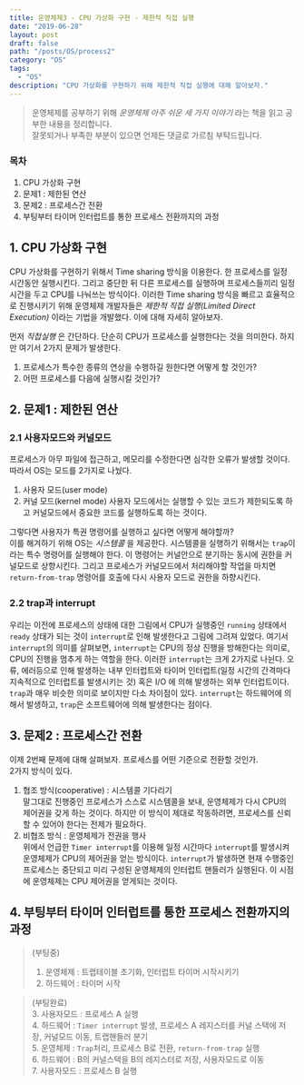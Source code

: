 ```yaml
---
title: 운영체제3 - CPU 가상화 구현 - 제한적 직접 실행
date: "2019-06-28"
layout: post
draft: false
path: "/posts/OS/process2"
category: "OS"
tags:
  - "OS"
description: "CPU 가상화를 구현하기 위해 제한적 직접 실행에 대해 알아보자."
---
```


> 운영체제를 공부하기 위해 *운영체제 아주 쉬운 세 가지 이야기* 라는 책을 읽고 공부한 내용을 정리합니다.  
> 잘못되거나 부족한 부분이 있으면 언제든 댓글로 가르침 부탁드립니다.


### 목차
1. CPU 가상화 구현
2. 문제1 : 제한된 연산
3. 문제2 : 프로세스간 전환
4. 부팅부터 타이머 인터럽트를 통한 프로세스 전환까지의 과정
  
## 1. CPU 가상화 구현
CPU 가상화를 구현하기 위해서 Time sharing 방식을 이용한다. 한 프로세스를 일정 시간동안 실행시킨다. 그리고 중단한 뒤 다른 프로세스를 실행하며 프로세스들끼리 일정 시간을 두고 CPU를 나눠쓰는 방식이다. 이러한 Time sharing 방식을 빠르고 효율적으로 진행시키기 위해 운영체제 개발자들은 *제한적 직접 실행(Limited Direct Execution)* 이라는 기법을 개발했다. 이에 대해 자세히 알아보자.

먼저 *직접실행* 은 간단하다. 단순히 CPU가 프로세스를 실행한다는 것을 의미한다. 하지만 여기서 2가지 문제가 발생한다.  
1. 프로세스가 특수한 종류의 연상을 수행하길 원한다면 어떻게 할 것인가?
2. 어떤 프로세스를 다음에 실행시킬 것인가?



## 2. 문제1 : 제한된 연산
### 2.1 사용자모드와 커널모드
프로세스가 아무 파일에 접근하고, 메모리를 수정한다면 심각한 오류가 발생할 것이다. 따라서 OS는 모드를 2가지로 나눴다.
1. 사용자 모드(user mode)
2. 커널 모드(kernel mode)
사용자 모드에서는 실행할 수 있는 코드가 제한되도록 하고 커널모드에서 중요한 코드를 실행하도록 하는 것이다.  
  
그렇다면 사용자가 특권 명령어를 실행하고 싶다면 어떻게 해야할까?  
이를 해겨하기 위해 OS는 *시스템콜* 을 제공한다. 시스템콜을 실행하기 위해서는 `trap`이라는 특수 명령어를 실행해야 한다. 이 명령어는 커널안으로 분기하는 동시에 권한을 커널모드로 상향시킨다. 그리고 프로세스가 커널모드에서 처리해야할 작업을 마치면 `return-from-trap` 명령어를 호출에 다시 사용자 모드로 권한을 하향시킨다.

### 2.2 trap과 interrupt
우리는 이전에 프로세스의 상태에 대한 그림에서 CPU가 실행중인 `running` 상태에서 `ready` 상태가 되는 것이 `interrupt`로 인해 발생한다고 그림에 그려져 있었다. 여기서 `interrupt`의 의미를 살펴보면, `interrupt`는 CPU의 정상 진행을 방해한다는 의미로, CPU의 진행을 멈추게 하는 역할을 한다. 이러한 `interrupt`는 크게 2가지로 나뉜다. 오류, 에러등으로 인해 발생하는 내부 인터럽트와 타이머 인터럽트(일정 시간의 간격마다 지속적으로 인터럽트를 발생시키는 것) 혹은 I/O 에 의해 발생하는 외부 인터럽트이다.  
`trap`과 매우 비슷한 의미로 보이지만 다소 차이점이 있다. `interrupt`는 하드웨어에 의해서 발생하고, `trap`은 소프트웨어에 의해 발생한다는 점이다.



## 3. 문제2 : 프로세스간 전환
이제 2번째 문제에 대해 살펴보자. 프로세스를 어떤 기준으로 전환할 것인가.  
2가지 방식이 있다.
1. 협조 방식(cooperative) : 시스템콜 기다리기  
말그대로 진행중인 프로세스가 스스로 시스템콜을 보내, 운영체제가 다시 CPU의 제어권을 갖게 하는 것이다. 하지만 이 방식이 제대로 작동하려면, 프로세스를 신뢰할 수 있어야 한다는 전제가 필요하다.
2. 비협조 방식 : 운영체제가 전권을 행사  
위에서 언급한 `Timer interrupt`를 이용해 일정 시간마다 `interrupt`를 발생시켜 운영체제가 CPU의 제어권을 얻는 방식이다. `interrupt`가 발생하면 현재 수행중인 프로세스는 중단되고 미리 구성된 운영체제의 인터럽트 핸들러가 실행된다. 이 시점에 운영체제는 CPU 제어권을 얻게되는 것이다.



## 4. 부팅부터 타이머 인터럽트를 통한 프로세스 전환까지의 과정
> (부팅중)  
> 1. 운영체제 : 트랩테이블 초기화, 인터럽트 타이머 시작시키기
> 2. 하드웨어 : 타이머 시작   
  
> (부팅완료)  
> 3. 사용자모드 : 프로세스 A 실행  
> 4. 하드웨어 : `Timer interrupt` 발생, 프로세스 A 레지스터를 커널 스택에 저장, 커널모드 이동, 트랩핸들러 분기  
> 5. 운영체제 : `Trap`처리, 프로세스 B로 전환, `return-from-trap` 실행  
> 6. 하드웨어 : B의 커널스택을 B의 레지스터로 저장, 사용자모드로 이동  
> 7. 사용자모드 : 프로세스 B 실행  